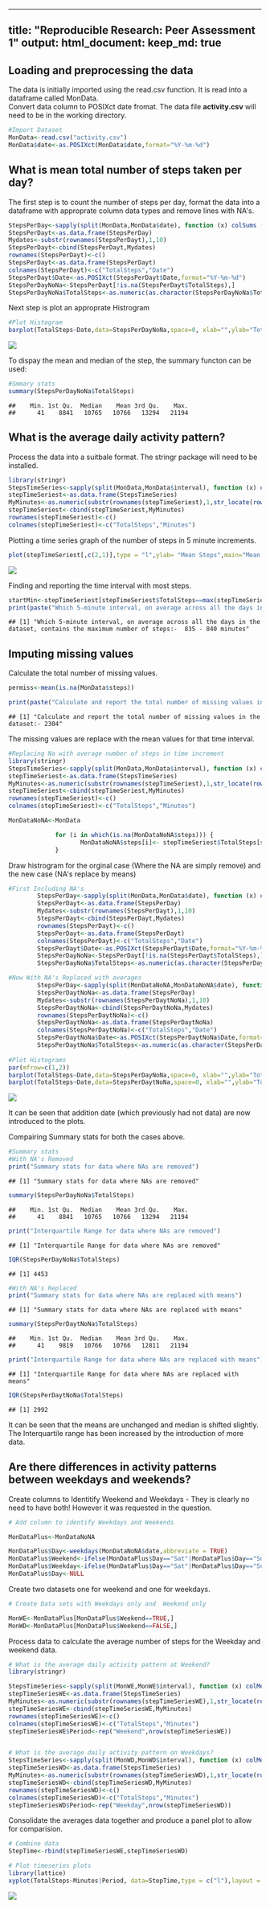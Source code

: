 
---
title: "Reproducible Research: Peer Assessment 1"
output: 
  html_document:
    keep_md: true
---


## Loading and preprocessing the data   

The data is initially imported using the read.csv function. It is read into a dataframe called MonData.  
Convert data column to POSIXct date fromat. The data file **activity.csv** will need to be in the working directory. 


```r
#Import Dataset
MonData<-read.csv("activity.csv")
MonData$date<-as.POSIXct(MonData$date,format="%Y-%m-%d")
```
   
## What is mean total number of steps taken per day?

   
The first step is to count the number of steps per day, format the data into a dataframe with approprate column data types and remove lines with NA's.  


```r
StepsPerDay<-sapply(split(MonData,MonData$date), function (x) colSums (x[1]))
StepsPerDayt<-as.data.frame(StepsPerDay)
Mydates<-substr(rownames(StepsPerDayt),1,10)
StepsPerDayt<-cbind(StepsPerDayt,Mydates)
rownames(StepsPerDayt)<-c()
StepsPerDayt<-as.data.frame(StepsPerDayt)
colnames(StepsPerDayt)<-c("TotalSteps","Date")
StepsPerDayt$Date<-as.POSIXct(StepsPerDayt$Date,format="%Y-%m-%d")
StepsPerDayNoNa<-StepsPerDayt[!is.na(StepsPerDayt$TotalSteps),]
StepsPerDayNoNa$TotalSteps<-as.numeric(as.character(StepsPerDayNoNa$TotalSteps))
```

Next step is plot an approprate Histrogram   



```r
#Plot Histogram
barplot(TotalSteps~Date,data=StepsPerDayNoNa,space=0, xlab="",ylab="Total Steps Per Day",las=2,cex.axis=0.7,cex=0.6,main="Histrogram showing steps per day")
```

![](PA1_template_files/figure-html/unnamed-chunk-3-1.png)<!-- -->

To dispay the mean and median of the step, the summary functon can be used:  


```r
#Smmary stats
summary(StepsPerDayNoNa$TotalSteps)
```

```
##    Min. 1st Qu.  Median    Mean 3rd Qu.    Max. 
##      41    8841   10765   10766   13294   21194
```


## What is the average daily activity pattern?

Process the data into a suitbale format. The stringr package will need to be installed.   


```r
library(stringr)
StepsTimeSeries<-sapply(split(MonData,MonData$interval), function (x) colMeans (x[1],na.rm=TRUE))
stepTimeSeriest<-as.data.frame(StepsTimeSeries)
MyMinutes<-as.numeric(substr(rownames(stepTimeSeriest),1,str_locate(rownames(stepTimeSeriest),"s")-2))
stepTimeSeriest<-cbind(stepTimeSeriest,MyMinutes)
rownames(stepTimeSeriest)<-c()
colnames(stepTimeSeriest)<-c("TotalSteps","Minutes")
```

Plotting a time series graph of the number of steps in 5 minute increments.   


```r
plot(stepTimeSeriest[,c(2,1)],type = "l",ylab= "Mean Steps",main="Mean Steps Across the Day")
```

![](PA1_template_files/figure-html/unnamed-chunk-6-1.png)<!-- -->

Finding and reporting the time interval with most steps.   


```r
startMin<-stepTimeSeriest[stepTimeSeriest$TotalSteps==max(stepTimeSeriest$TotalSteps),2]
print(paste("Which 5-minute interval, on average across all the days in the dataset, contains the maximum number of steps:- ",startMin,"-",startMin+5,"minutes" ))
```

```
## [1] "Which 5-minute interval, on average across all the days in the dataset, contains the maximum number of steps:-  835 - 840 minutes"
```


## Imputing missing values

Calculate the total number of missing values.   


```r
permiss<-mean(is.na(MonData$steps))

print(paste("Calculate and report the total number of missing values in the dataset:-",permiss*nrow(MonData)))
```

```
## [1] "Calculate and report the total number of missing values in the dataset:- 2304"
```


The missing values are replace with the mean values for that time interval.   


```r
#Replacing Na with average number of steps in time increment
library(stringr)
StepsTimeSeries<-sapply(split(MonData,MonData$interval), function (x) colMeans (x[1],na.rm=TRUE))
stepTimeSeriest<-as.data.frame(StepsTimeSeries)
MyMinutes<-as.numeric(substr(rownames(stepTimeSeriest),1,str_locate(rownames(stepTimeSeriest),"s")-2))
stepTimeSeriest<-cbind(stepTimeSeriest,MyMinutes)
rownames(stepTimeSeriest)<-c()
colnames(stepTimeSeriest)<-c("TotalSteps","Minutes")

MonDataNoNA<-MonData

             for (i in which(is.na(MonDataNoNA$steps))) {
                    MonDataNoNA$steps[i]<- stepTimeSeriest$TotalSteps[stepTimeSeriest$Minutes==MonDataNoNA$interval[i]]
             }
```

Draw histrogram for the orginal case (Where the NA are simply remove) and the new case (NA's replace by means)

```r
#First Including NA's
        StepsPerDay<-sapply(split(MonData,MonData$date), function (x) colSums (x[1]))
        StepsPerDayt<-as.data.frame(StepsPerDay)
        Mydates<-substr(rownames(StepsPerDayt),1,10)
        StepsPerDayt<-cbind(StepsPerDayt,Mydates)
        rownames(StepsPerDayt)<-c()
        StepsPerDayt<-as.data.frame(StepsPerDayt)
        colnames(StepsPerDayt)<-c("TotalSteps","Date")
        StepsPerDayt$Date<-as.POSIXct(StepsPerDayt$Date,format="%Y-%m-%d")
        StepsPerDayNoNa<-StepsPerDayt[!is.na(StepsPerDayt$TotalSteps),]
        StepsPerDayNoNa$TotalSteps<-as.numeric(as.character(StepsPerDayNoNa$TotalSteps))

#Now With NA's Replaced with averages
        StepsPerDay<-sapply(split(MonDataNoNA,MonDataNoNA$date), function (x) colSums (x[1]))
        StepsPerDaytNoNa<-as.data.frame(StepsPerDay)
        Mydates<-substr(rownames(StepsPerDaytNoNa),1,10)
        StepsPerDaytNoNa<-cbind(StepsPerDaytNoNa,Mydates)
        rownames(StepsPerDaytNoNa)<-c()
        StepsPerDaytNoNa<-as.data.frame(StepsPerDaytNoNa)
        colnames(StepsPerDaytNoNa)<-c("TotalSteps","Date")
        StepsPerDaytNoNa$Date<-as.POSIXct(StepsPerDaytNoNa$Date,format="%Y-%m-%d")
        StepsPerDaytNoNa$TotalSteps<-as.numeric(as.character(StepsPerDaytNoNa$TotalSteps))
        
#Plot Histograms
par(mfrow=c(1,2))
barplot(TotalSteps~Date,data=StepsPerDayNoNa,space=0, xlab="",ylab="Total Steps Per Day",las=2,cex.axis=0.7,cex=0.6,main="Histrogram of steps per day - NA's Removed",cex.main=0.5)
barplot(TotalSteps~Date,data=StepsPerDaytNoNa,space=0, xlab="",ylab="Total Steps Per Day",las=2,cex.axis=0.7,cex=0.6,main="Histrogram of steps per day - NA's Replaced",cex.main=0.5)
```

![](PA1_template_files/figure-html/unnamed-chunk-10-1.png)<!-- -->

It can be seen that addition date (which previously had not data) are now introduced to the plots. 


Compairing Summary stats for both the cases above.   


```r
#Summary stats
#With NA's Removed
print("Summary stats for data where NAs are removed")
```

```
## [1] "Summary stats for data where NAs are removed"
```

```r
summary(StepsPerDayNoNa$TotalSteps)
```

```
##    Min. 1st Qu.  Median    Mean 3rd Qu.    Max. 
##      41    8841   10765   10766   13294   21194
```

```r
print("Interquartile Range for data where NAs are removed")
```

```
## [1] "Interquartile Range for data where NAs are removed"
```

```r
IQR(StepsPerDayNoNa$TotalSteps)
```

```
## [1] 4453
```

```r
#With NA's Replaced
print("Summary stats for data where NAs are replaced with means")
```

```
## [1] "Summary stats for data where NAs are replaced with means"
```

```r
summary(StepsPerDaytNoNa$TotalSteps)
```

```
##    Min. 1st Qu.  Median    Mean 3rd Qu.    Max. 
##      41    9819   10766   10766   12811   21194
```

```r
print("Interquartile Range for data where NAs are replaced with means")
```

```
## [1] "Interquartile Range for data where NAs are replaced with means"
```

```r
IQR(StepsPerDaytNoNa$TotalSteps)
```

```
## [1] 2992
```

It can be seen that the means are unchanged and median is shifted slightly.  The Interquartile range has been increased by the introduction of more data.

## Are there differences in activity patterns between weekdays and weekends?

Create columns to Identitify Weekend and Weekdays - They is clearly no need to have both! However it was requested in the question.   


```r
# Add column to identify Weekdays and Weekends

MonDataPlus<-MonDataNoNA

MonDataPlus$Day<-weekdays(MonDataNoNA$date,abbreviate = TRUE)
MonDataPlus$Weekend<-ifelse(MonDataPlus$Day=="Sat"|MonDataPlus$Day=="Sun",TRUE,FALSE)
MonDataPlus$Weekday<-ifelse(MonDataPlus$Day=="Sat"|MonDataPlus$Day=="Sun",FALSE,TRUE)
MonDataPlus$Day<-NULL
```

Create two datasets one for weekend and one for weekdays.   


```r
# Create Data sets with Weekdays only and  Weekend only

MonWE<-MonDataPlus[MonDataPlus$Weekend==TRUE,]
MonWD<-MonDataPlus[MonDataPlus$Weekend==FALSE,]
```

Process data to calculate the average number of steps for the Weekday and weekend data.   


```r
# What is the average daily activity pattern at Weekend?
library(stringr)

StepsTimeSeries<-sapply(split(MonWE,MonWE$interval), function (x) colMeans (x[1],na.rm=TRUE))
stepTimeSeriesWE<-as.data.frame(StepsTimeSeries)
MyMinutes<-as.numeric(substr(rownames(stepTimeSeriesWE),1,str_locate(rownames(stepTimeSeriesWE),"s")-2))
stepTimeSeriesWE<-cbind(stepTimeSeriesWE,MyMinutes)
rownames(stepTimeSeriesWE)<-c()
colnames(stepTimeSeriesWE)<-c("TotalSteps","Minutes")
stepTimeSeriesWE$Period<-rep("Weekend",nrow(stepTimeSeriesWE))


# What is the average daily activity pattern on Weekdays?
StepsTimeSeries<-sapply(split(MonWD,MonWD$interval), function (x) colMeans (x[1],na.rm=TRUE))
stepTimeSeriesWD<-as.data.frame(StepsTimeSeries)
MyMinutes<-as.numeric(substr(rownames(stepTimeSeriesWD),1,str_locate(rownames(stepTimeSeriesWD),"s")-2))
stepTimeSeriesWD<-cbind(stepTimeSeriesWD,MyMinutes)
rownames(stepTimeSeriesWD)<-c()
colnames(stepTimeSeriesWD)<-c("TotalSteps","Minutes")
stepTimeSeriesWD$Period<-rep("Weekday",nrow(stepTimeSeriesWD))
```

Consolidate the averages data together and produce a panel plot to allow for comparision.  


```r
# Combine data
StepTime<-rbind(stepTimeSeriesWE,stepTimeSeriesWD)

# Plot timeseries plots
library(lattice)
xyplot(TotalSteps~Minutes|Period, data=StepTime,type = c("l"),layout = c(1, 2))
```

![](PA1_template_files/figure-html/unnamed-chunk-15-1.png)<!-- -->

